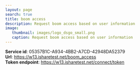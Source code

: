 ```yaml
---
layout: page
search: true
title: boom access
description: Request boom access based on user information
image:
   thumbnail: images/logo_dsgo_small.png
   caption: Request boom access based on user information
---
```


<b>Service id</b>: 05357B1C-A934-4BB2-A7CD-42948DA52379  
<b>Url</b>: https://w13.isharetest.net/boom_access  
<b>Token endpoint</b>: https://w13.isharetest.net/connect/token  
